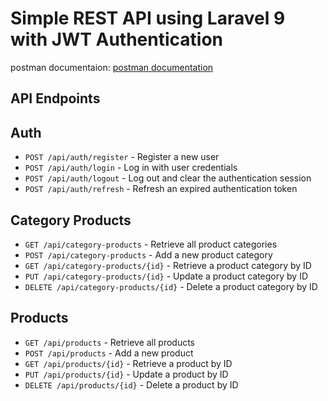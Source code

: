 # Simple REST API using Laravel 9 with JWT Authentication

postman documentaion: [postman documentation](https://documenter.getpostman.com/view/14513514/2sA3s3HBbv)

## API Endpoints

## Auth

- `POST /api/auth/register` - Register a new user
- `POST /api/auth/login` - Log in with user credentials
- `POST /api/auth/logout` - Log out and clear the authentication session
- `POST /api/auth/refresh` - Refresh an expired authentication token

## Category Products

- `GET /api/category-products` - Retrieve all product categories
- `POST /api/category-products` - Add a new product category
- `GET /api/category-products/{id}` - Retrieve a product category by ID
- `PUT /api/category-products/{id}` - Update a product category by ID
- `DELETE /api/category-products/{id}` - Delete a product category by ID

## Products

- `GET /api/products` - Retrieve all products
- `POST /api/products` - Add a new product
- `GET /api/products/{id}` - Retrieve a product by ID
- `PUT /api/products/{id}` - Update a product by ID
- `DELETE /api/products/{id}` - Delete a product by ID
